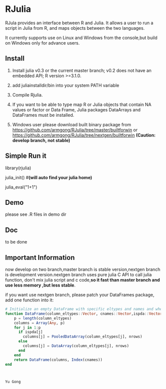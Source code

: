 RJulia
======

RJula provides an interface between R and Julia. It allows a user to run a script in Julia from R, and maps objects between the two languages.

It currently supports use on Linux and Windows from the console,but build on Windows only for advance users.

Install
-------------

1. Install julia v0.3 or the current master branch; v0.2 does not have an embedded API; R version >=3.1.0.

2. add juliainstalldir/bin into your system PATH variable

3. Compile Rjulia.

4. If you want to be able to type map R or Julia objects that contain NA values or factor or Data Frame, Julia packages DataArrays and DataFrames must be installed.

5. Windows user please download built binary package from https://github.com/armgong/RJulia/tree/master/builtforwin or https://github.com/armgong/RJulia/tree/nextgen/builtforwin  **(Caution: develop branch, not stable)**

Simple Run it
------------- 
library(rjulia)

julia_init() #**(will auto find your julia home)**

julia_eval("1+1")

Demo
-------------

please see .R files in demo dir 

Doc
-------------
to be done

**Important Information**
-------------
now develop on two branch,master branch is stable version,nextgen branch is development version.nextgen branch uses pure julia C API to call julia function, don't mix julia script and c code,**so it  fast than master branch and use less memory ,but  less stable**.

if you want use nextgen branch, please patch your DataFrames package, add one function into it:
```julia
# Initialize an empty DataFrame with specific eltypes and names and whether is pooled data array
function DataFrame(column_eltypes::Vector, cnames::Vector,ispda::Vector, nrows::Integer)
    p = length(column_eltypes)
    columns = Array(Any, p)
    for j in 1:p
      if ispda[j]
        columns[j] = PooledDataArray(column_eltypes[j], nrows)
      else
        columns[j] = DataArray(column_eltypes[j], nrows)
      end  
    end
    return DataFrame(columns, Index(cnames))
end



Yu Gong
